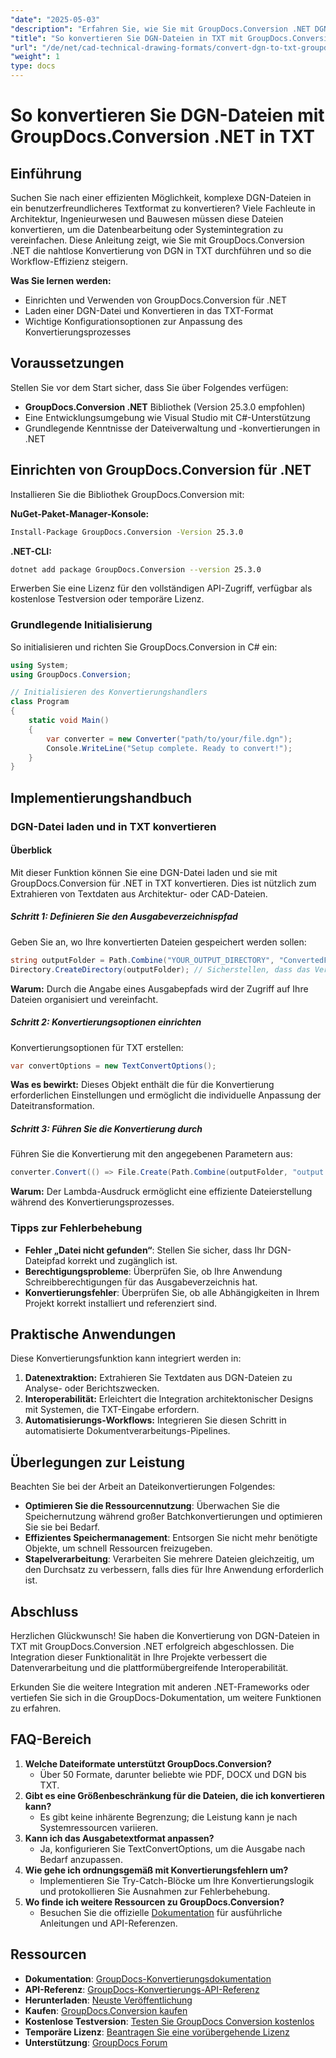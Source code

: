 ```yaml
---
"date": "2025-05-03"
"description": "Erfahren Sie, wie Sie mit GroupDocs.Conversion .NET DGN-Dateien einfach in das TXT-Format konvertieren. Ideal für Architekten und Ingenieure, die eine nahtlose Datenintegration benötigen."
"title": "So konvertieren Sie DGN-Dateien in TXT mit GroupDocs.Conversion .NET für CAD-Profis"
"url": "/de/net/cad-technical-drawing-formats/convert-dgn-to-txt-groupdocs-conversion-net/"
"weight": 1
type: docs
---
```

# So konvertieren Sie DGN-Dateien mit GroupDocs.Conversion .NET in TXT

## Einführung

Suchen Sie nach einer effizienten Möglichkeit, komplexe DGN-Dateien in ein benutzerfreundlicheres Textformat zu konvertieren? Viele Fachleute in Architektur, Ingenieurwesen und Bauwesen müssen diese Dateien konvertieren, um die Datenbearbeitung oder Systemintegration zu vereinfachen. Diese Anleitung zeigt, wie Sie mit GroupDocs.Conversion .NET die nahtlose Konvertierung von DGN in TXT durchführen und so die Workflow-Effizienz steigern.

**Was Sie lernen werden:**
- Einrichten und Verwenden von GroupDocs.Conversion für .NET
- Laden einer DGN-Datei und Konvertieren in das TXT-Format
- Wichtige Konfigurationsoptionen zur Anpassung des Konvertierungsprozesses

## Voraussetzungen

Stellen Sie vor dem Start sicher, dass Sie über Folgendes verfügen:
- **GroupDocs.Conversion .NET** Bibliothek (Version 25.3.0 empfohlen)
- Eine Entwicklungsumgebung wie Visual Studio mit C#-Unterstützung
- Grundlegende Kenntnisse der Dateiverwaltung und -konvertierungen in .NET

## Einrichten von GroupDocs.Conversion für .NET

Installieren Sie die Bibliothek GroupDocs.Conversion mit:

**NuGet-Paket-Manager-Konsole:**
```bash
Install-Package GroupDocs.Conversion -Version 25.3.0
```

**.NET-CLI:**
```bash
dotnet add package GroupDocs.Conversion --version 25.3.0
```

Erwerben Sie eine Lizenz für den vollständigen API-Zugriff, verfügbar als kostenlose Testversion oder temporäre Lizenz.

### Grundlegende Initialisierung

So initialisieren und richten Sie GroupDocs.Conversion in C# ein:

```csharp
using System;
using GroupDocs.Conversion;

// Initialisieren des Konvertierungshandlers
class Program
{
    static void Main()
    {
        var converter = new Converter("path/to/your/file.dgn");
        Console.WriteLine("Setup complete. Ready to convert!");
    }
}
```

## Implementierungshandbuch

### DGN-Datei laden und in TXT konvertieren

#### Überblick
Mit dieser Funktion können Sie eine DGN-Datei laden und sie mit GroupDocs.Conversion für .NET in TXT konvertieren. Dies ist nützlich zum Extrahieren von Textdaten aus Architektur- oder CAD-Dateien.

##### Schritt 1: Definieren Sie den Ausgabeverzeichnispfad

Geben Sie an, wo Ihre konvertierten Dateien gespeichert werden sollen:

```csharp
string outputFolder = Path.Combine("YOUR_OUTPUT_DIRECTORY", "ConvertedFiles");
Directory.CreateDirectory(outputFolder); // Sicherstellen, dass das Verzeichnis vorhanden ist
```

**Warum:** Durch die Angabe eines Ausgabepfads wird der Zugriff auf Ihre Dateien organisiert und vereinfacht.

##### Schritt 2: Konvertierungsoptionen einrichten

Konvertierungsoptionen für TXT erstellen:

```csharp
var convertOptions = new TextConvertOptions();
```

**Was es bewirkt:** Dieses Objekt enthält die für die Konvertierung erforderlichen Einstellungen und ermöglicht die individuelle Anpassung der Dateitransformation.

##### Schritt 3: Führen Sie die Konvertierung durch

Führen Sie die Konvertierung mit den angegebenen Parametern aus:

```csharp
converter.Convert(() => File.Create(Path.Combine(outputFolder, "output.txt")), convertOptions);
```

**Warum:** Der Lambda-Ausdruck ermöglicht eine effiziente Dateierstellung während des Konvertierungsprozesses.

### Tipps zur Fehlerbehebung
- **Fehler „Datei nicht gefunden“**: Stellen Sie sicher, dass Ihr DGN-Dateipfad korrekt und zugänglich ist.
- **Berechtigungsprobleme**: Überprüfen Sie, ob Ihre Anwendung Schreibberechtigungen für das Ausgabeverzeichnis hat.
- **Konvertierungsfehler**: Überprüfen Sie, ob alle Abhängigkeiten in Ihrem Projekt korrekt installiert und referenziert sind.

## Praktische Anwendungen
Diese Konvertierungsfunktion kann integriert werden in:
1. **Datenextraktion:** Extrahieren Sie Textdaten aus DGN-Dateien zu Analyse- oder Berichtszwecken.
2. **Interoperabilität:** Erleichtert die Integration architektonischer Designs mit Systemen, die TXT-Eingabe erfordern.
3. **Automatisierungs-Workflows:** Integrieren Sie diesen Schritt in automatisierte Dokumentverarbeitungs-Pipelines.

## Überlegungen zur Leistung
Beachten Sie bei der Arbeit an Dateikonvertierungen Folgendes:
- **Optimieren Sie die Ressourcennutzung**: Überwachen Sie die Speichernutzung während großer Batchkonvertierungen und optimieren Sie sie bei Bedarf.
- **Effizientes Speichermanagement**: Entsorgen Sie nicht mehr benötigte Objekte, um schnell Ressourcen freizugeben.
- **Stapelverarbeitung**: Verarbeiten Sie mehrere Dateien gleichzeitig, um den Durchsatz zu verbessern, falls dies für Ihre Anwendung erforderlich ist.

## Abschluss
Herzlichen Glückwunsch! Sie haben die Konvertierung von DGN-Dateien in TXT mit GroupDocs.Conversion .NET erfolgreich abgeschlossen. Die Integration dieser Funktionalität in Ihre Projekte verbessert die Datenverarbeitung und die plattformübergreifende Interoperabilität.

Erkunden Sie die weitere Integration mit anderen .NET-Frameworks oder vertiefen Sie sich in die GroupDocs-Dokumentation, um weitere Funktionen zu erfahren.

## FAQ-Bereich
1. **Welche Dateiformate unterstützt GroupDocs.Conversion?**
   - Über 50 Formate, darunter beliebte wie PDF, DOCX und DGN bis TXT.
2. **Gibt es eine Größenbeschränkung für die Dateien, die ich konvertieren kann?**
   - Es gibt keine inhärente Begrenzung; die Leistung kann je nach Systemressourcen variieren.
3. **Kann ich das Ausgabetextformat anpassen?**
   - Ja, konfigurieren Sie TextConvertOptions, um die Ausgabe nach Bedarf anzupassen.
4. **Wie gehe ich ordnungsgemäß mit Konvertierungsfehlern um?**
   - Implementieren Sie Try-Catch-Blöcke um Ihre Konvertierungslogik und protokollieren Sie Ausnahmen zur Fehlerbehebung.
5. **Wo finde ich weitere Ressourcen zu GroupDocs.Conversion?**
   - Besuchen Sie die offizielle [Dokumentation](https://docs.groupdocs.com/conversion/net/) für ausführliche Anleitungen und API-Referenzen.

## Ressourcen
- **Dokumentation**: [GroupDocs-Konvertierungsdokumentation](https://docs.groupdocs.com/conversion/net/)
- **API-Referenz**: [GroupDocs-Konvertierungs-API-Referenz](https://reference.groupdocs.com/conversion/net/)
- **Herunterladen**: [Neuste Veröffentlichung](https://releases.groupdocs.com/conversion/net/)
- **Kaufen**: [GroupDocs.Conversion kaufen](https://purchase.groupdocs.com/buy)
- **Kostenlose Testversion**: [Testen Sie GroupDocs Conversion kostenlos](https://releases.groupdocs.com/conversion/net/)
- **Temporäre Lizenz**: [Beantragen Sie eine vorübergehende Lizenz](https://purchase.groupdocs.com/temporary-license/)
- **Unterstützung**: [GroupDocs Forum](https://forum.groupdocs.com/c/conversion/10)